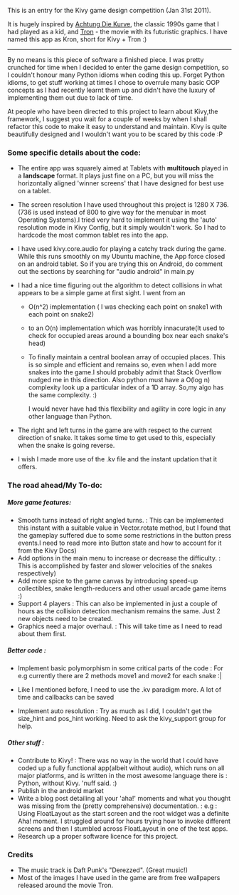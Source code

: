 This is an entry for the Kivy game design competition (Jan 31st 2011).

It is hugely inspired by [Achtung Die Kurve](http://en.wikipedia.org/wiki/Achtung,_die_Kurve!), the classic 1990s game that I had played as a kid, and [Tron](http://en.wikipedia.org/wiki/Tron:_Legacy) - the movie with its futuristic graphics.
I have named this app as Kron, short for Kivy + Tron :)

--------------------------------------------------------------------------------------

By no means is this piece of software a finished piece. I was pretty crunched for time when I decided to enter the game design competition, so I couldn't honour many Python idioms when coding this up. Forget Python idioms, to get stuff working at times I chose to overrule many basic OOP concepts as I had recently learnt them up and didn't have the luxury of implementing them out due to lack of time. 

At people who have been directed to this project to learn about Kivy,the framework, I suggest you wait for a couple of weeks by when I shall refactor this code to make it easy to understand and maintain. Kivy is quite beautifully designed and I wouldn't want you to be scared by this code :P

### Some specific details about the code:

* The entire app was squarely aimed at Tablets with **multitouch** played in a **landscape** format. It plays just fine on a PC, but you will miss the horizontally aligned 'winner screens' that I have designed for best use on a tablet.

* The screen resolution I have used throughout this project is 1280 X 736. (736 is used instead of 800 to give way for the menubar in most Operating Systems).I tried very hard to implement it using the 'auto' resolution mode in Kivy Config, but it simply wouldn't work. So I had to hardcode the most common tablet res into the app.

* I have used kivy.core.audio for playing a catchy track during the game. While this runs smoothly on my Ubuntu machine, the App force closed on an android tablet. So if you are trying this on Android, do comment out the sections by searching for "audio android" in main.py

* I had a nice time figuring out the algorithm to detect collisions in what appears to be a simple game at first sight. I went from an 
    * O(n^2) implementation ( I was checking each point on snake1 with each point on snake2)
    * to an O(n) implementation which was horribly innacurate(It used to check for occupied areas around a bounding box near each snake's head)
    * To finally maintain a central boolean array of occupied places. This is so simple and efficient and remains so, even when I add more snakes into the game.I should probably admit that Stack Overflow nudged me in this direction. Also python must have a O(log n) complexity look up a particular index of a 1D array. So,my algo has the same complexity. :)
    
      I would never have had this flexibility and agility in core logic in any other language than Python.

* The right and left turns in the game are with respect to the current direction of snake. It takes some time to get used to this, especially when the snake is going reverse.
    
* I wish I made more use of the .kv file and the instant updation that it offers.

### The road ahead/My To-do:

##### More game features:

* Smooth turns instead of right angled turns. 
    : This can be implemented this instant with a suitable value in Vector.rotate method, but I found that the gameplay suffered due to some some restrictions in the button press events.I need to read more into Button state and how to account for it from the Kivy Docs)
* Add options in the main menu to increase or decrease the difficulty. 
    : This is accomplished by faster and slower velocities of the snakes respectively)
* Add more spice to the game canvas by introducing speed-up collectibles, snake length-reducers and other usual arcade game items :)
* Support 4 players
    : This can also be implemented in just a couple of hours as the collision detection mechanism remains the same. Just 2 new objects need to be created.
* Graphics need a major overhaul. 
    : This will take time as I need to read about them first.
    
##### Better code :

* Implement basic polymorphism in some critical parts of the code
    : For e.g currently there are 2 methods move1 and move2 for each snake :|
    
* Like I mentioned before, I need to use the .kv paradigm more. A lot of time and callbacks can be saved

* Implement auto resolution
    : Try as much as I did, I couldn't get the size_hint and pos_hint working. Need to ask the kivy_support group for help.

##### Other stuff :

* Contribute to Kivy!
    : There was no way in the world that I could have coded up a fully functional app(albeit without audio), which runs on all major platforms, and is written in the most awesome language there is : Python, without Kivy. 'nuff said. :)
* Publish in the android market
* Write a blog post detailing all your 'aha!' moments and what you thought was missing from the (pretty comprehensive) documentation.
    : e.g : Using FloatLayout as the start screen and the root widget was a definite Aha! moment. I struggled around for hours trying how to invoke different screens and then I stumbled across FloatLayout in one of the test apps.
* Research up a proper software licence for this project.

### Credits

* The music track is Daft Punk's "Derezzed". (Great music!)
* Most of the images I have used in the game are from free wallpapers released around the movie Tron.

    



    
    
    
    
